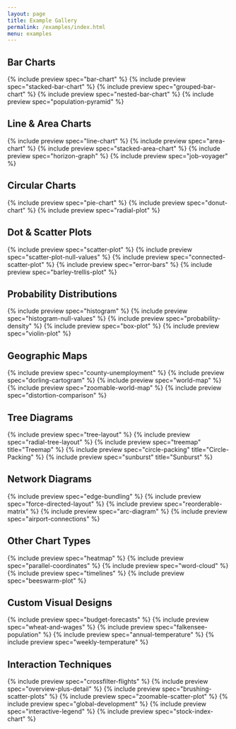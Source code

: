 ```yaml
---
layout: page
title: Example Gallery
permalink: /examples/index.html
menu: examples
---
```


## Bar Charts

{% include preview spec="bar-chart" %}
{% include preview spec="stacked-bar-chart" %}
{% include preview spec="grouped-bar-chart" %}
{% include preview spec="nested-bar-chart" %}
{% include preview spec="population-pyramid" %}

## Line &amp; Area Charts

{% include preview spec="line-chart" %}
{% include preview spec="area-chart" %}
{% include preview spec="stacked-area-chart" %}
{% include preview spec="horizon-graph" %}
{% include preview spec="job-voyager" %}

## Circular Charts

{% include preview spec="pie-chart" %}
{% include preview spec="donut-chart" %}
{% include preview spec="radial-plot" %}

## Dot &amp; Scatter Plots

{% include preview spec="scatter-plot" %}
{% include preview spec="scatter-plot-null-values" %}
{% include preview spec="connected-scatter-plot" %}
{% include preview spec="error-bars" %}
{% include preview spec="barley-trellis-plot" %}

## Probability Distributions

{% include preview spec="histogram" %}
{% include preview spec="histogram-null-values" %}
{% include preview spec="probability-density" %}
{% include preview spec="box-plot" %}
{% include preview spec="violin-plot" %}

## Geographic Maps

{% include preview spec="county-unemployment" %}
{% include preview spec="dorling-cartogram" %}
{% include preview spec="world-map" %}
{% include preview spec="zoomable-world-map" %}
{% include preview spec="distortion-comparison" %}

## Tree Diagrams

{% include preview spec="tree-layout" %}
{% include preview spec="radial-tree-layout" %}
{% include preview spec="treemap" title="Treemap" %}
{% include preview spec="circle-packing" title="Circle-Packing" %}
{% include preview spec="sunburst" title="Sunburst" %}

## Network Diagrams

{% include preview spec="edge-bundling" %}
{% include preview spec="force-directed-layout" %}
{% include preview spec="reorderable-matrix" %}
{% include preview spec="arc-diagram" %}
{% include preview spec="airport-connections" %}

## Other Chart Types

{% include preview spec="heatmap" %}
{% include preview spec="parallel-coordinates" %}
{% include preview spec="word-cloud" %}
{% include preview spec="timelines" %}
{% include preview spec="beeswarm-plot" %}

## Custom Visual Designs

{% include preview spec="budget-forecasts" %}
{% include preview spec="wheat-and-wages" %}
{% include preview spec="falkensee-population" %}
{% include preview spec="annual-temperature" %}
{% include preview spec="weekly-temperature" %}

## Interaction Techniques

{% include preview spec="crossfilter-flights" %}
{% include preview spec="overview-plus-detail" %}
{% include preview spec="brushing-scatter-plots" %}
{% include preview spec="zoomable-scatter-plot" %}
{% include preview spec="global-development" %}
{% include preview spec="interactive-legend" %}
{% include preview spec="stock-index-chart" %}

